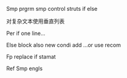Smp prgrm smp control struts if else 


对复杂文本使用垂直列表

Per if one line...

Else block also new condi add ...or use recom

Fp replace if stamat








Ref
Smp engls 

